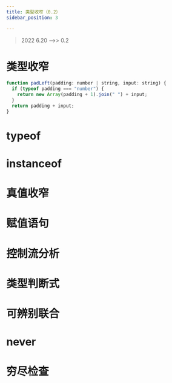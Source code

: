 ```yaml
---
title: 类型收窄（0.2）
sidebar_position: 3

---
```


> 2022 6.20 -->> 0.2
# 类型收窄
```js
function padLeft(padding: number | string, input: string) {
  if (typeof padding === "number") {
    return new Array(padding + 1).join(" ") + input;
  }
  return padding + input;
}
```
# typeof
# instanceof
# 真值收窄
# 赋值语句
# 控制流分析
# 类型判断式
# 可辨别联合
# never
# 穷尽检查
